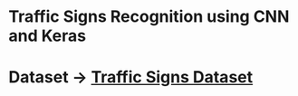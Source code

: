 # Traffic Signs Recognition using CNN and Keras 
# Dataset -> <a href="https://www.kaggle.com/datasets/meowmeowmeowmeowmeow/gtsrb-german-traffic-sign/code">Traffic Signs Dataset</a>
